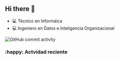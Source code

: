 ## Hi there 👋

- :computer: Técnico en Informáica
- :computer: Ingeniero en Datos e Inteligencia Organizacional

![GitHub commit activity](https://img.shields.io/github/commit-activity/m/marco-wh/marco-wh)


### :happy: Actvidad reciente
<!--RECENT_ACTIVITY:activity-->

<!--RECENT_ACTIVITY:activity>